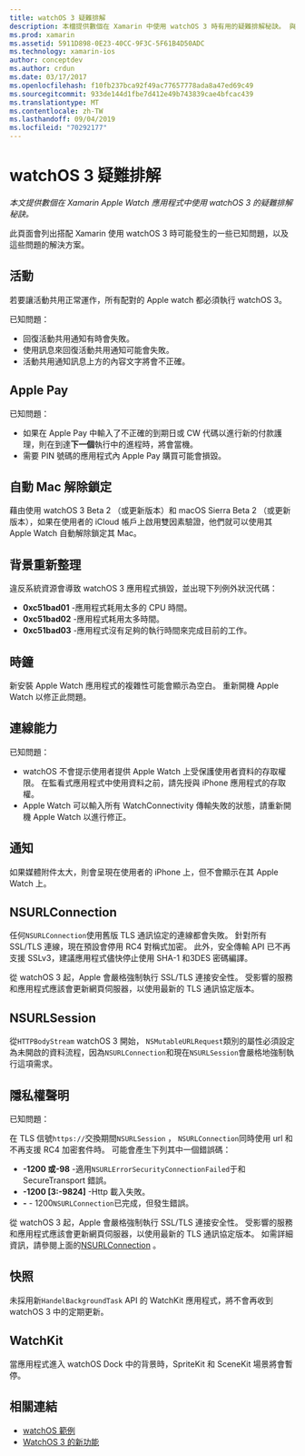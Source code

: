 ```yaml
---
title: watchOS 3 疑難排解
description: 本檔提供數個在 Xamarin 中使用 watchOS 3 時有用的疑難排解秘訣。 與活動、Apple Pay、背景重新整理、NSURLConnection、隱私權等相關的秘訣。
ms.prod: xamarin
ms.assetid: 5911D898-0E23-40CC-9F3C-5F61B4D50ADC
ms.technology: xamarin-ios
author: conceptdev
ms.author: crdun
ms.date: 03/17/2017
ms.openlocfilehash: f10fb237bca92f49ac77657778ada8a47ed69c49
ms.sourcegitcommit: 933de144d1fbe7d412e49b743839cae4bfcac439
ms.translationtype: MT
ms.contentlocale: zh-TW
ms.lasthandoff: 09/04/2019
ms.locfileid: "70292177"
---
```

# <a name="watchos-3-troubleshooting"></a>watchOS 3 疑難排解

_本文提供數個在 Xamarin Apple Watch 應用程式中使用 watchOS 3 的疑難排解秘訣。_

此頁面會列出搭配 Xamarin 使用 watchOS 3 時可能發生的一些已知問題，以及這些問題的解決方案。

## <a name="activities"></a>活動

若要讓活動共用正常運作，所有配對的 Apple watch 都必須執行 watchOS 3。

已知問題：

- 回復活動共用通知有時會失敗。
- 使用訊息來回復活動共用通知可能會失敗。
- 活動共用通知訊息上方的內容文字將會不正確。

## <a name="apple-pay"></a>Apple Pay

已知問題：

- 如果在 Apple Pay 中輸入了不正確的到期日或 CW 代碼以進行新的付款護理，則在到達**下一個**執行中的進程時，將會當機。
- 需要 PIN 號碼的應用程式內 Apple Pay 購買可能會損毀。

## <a name="auto-mac-unlock"></a>自動 Mac 解除鎖定

藉由使用 watchOS 3 Beta 2 （或更新版本）和 macOS Sierra Beta 2 （或更新版本），如果在使用者的 iCloud 帳戶上啟用雙因素驗證，他們就可以使用其 Apple Watch 自動解除鎖定其 Mac。

## <a name="background-refresh"></a>背景重新整理

違反系統資源會導致 watchOS 3 應用程式損毀，並出現下列例外狀況代碼：

- **0xc51bad01** -應用程式耗用太多的 CPU 時間。
- **0xc51bad02** -應用程式耗用太多時間。
- **0xc51bad03** -應用程式沒有足夠的執行時間來完成目前的工作。

## <a name="clock"></a>時鐘

新安裝 Apple Watch 應用程式的複雜性可能會顯示為空白。 重新開機 Apple Watch 以修正此問題。

## <a name="connectivity"></a>連線能力

已知問題：

- watchOS 不會提示使用者提供 Apple Watch 上受保護使用者資料的存取權限。 在監看式應用程式中使用資料之前，請先授與 iPhone 應用程式的存取權。
- Apple Watch 可以輸入所有 WatchConnectivity 傳輸失敗的狀態，請重新開機 Apple Watch 以進行修正。

## <a name="notifications"></a>通知

如果媒體附件太大，則會呈現在使用者的 iPhone 上，但不會顯示在其 Apple Watch 上。

## <a name="nsurlconnection"></a>NSURLConnection

任何`NSURLConnection`使用舊版 TLS 通訊協定的連線都會失敗。 針對所有 SSL/TLS 連線，現在預設會停用 RC4 對稱式加密。 此外，安全傳輸 API 已不再支援 SSLv3，建議應用程式儘快停止使用 SHA-1 和3DES 密碼編譯。

從 watchOS 3 起，Apple 會嚴格強制執行 SSL/TLS 連接安全性。 受影響的服務和應用程式應該會更新網頁伺服器，以使用最新的 TLS 通訊協定版本。

## <a name="nsurlsession"></a>NSURLSession

從`HTTPBodyStream` watchOS 3 開始， `NSMutableURLRequest`類別的屬性必須設定為未開啟的資料流程，因為`NSURLConnection`和現在`NSURLSession`會嚴格地強制執行這項需求。

## <a name="privacy"></a>隱私權聲明

已知問題：

在 TLS 信號`https://`交換期間`NSURLSession` ， `NSURLConnection`同時使用 url 和不再支援 RC4 加密套件時。 可能會產生下列其中一個錯誤碼：

- **-1200 或-98** -適用`NSURLErrorSecurityConnectionFailed`于和 SecureTransport 錯誤。
- **-1200 [3:-9824]** -Http 載入失敗。
- **-**  -  1200`NSURLConnection`已完成，但發生錯誤。

從 watchOS 3 起，Apple 會嚴格強制執行 SSL/TLS 連接安全性。 受影響的服務和應用程式應該會更新網頁伺服器，以使用最新的 TLS 通訊協定版本。 如需詳細資訊，請參閱上面的[NSURLConnection](#nsurlconnection) 。

## <a name="snapshots"></a>快照

未採用新`HandelBackgroundTask` API 的 WatchKit 應用程式，將不會再收到 watchOS 3 中的定期更新。 

## <a name="watchkit"></a>WatchKit

當應用程式進入 watchOS Dock 中的背景時，SpriteKit 和 SceneKit 場景將會暫停。

## <a name="related-links"></a>相關連結

- [watchOS 範例](https://docs.microsoft.com/samples/browse/?products=xamarin&term=Xamarin.iOS+watchOS)
- [WatchOS 3 的新功能](https://developer.apple.com/library/prerelease/content/releasenotes/General/WhatsNewInwatchOS/Articles/watchOS3.html#//apple_ref/doc/uid/TP40017085-SW1)
